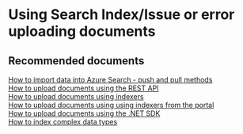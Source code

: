 <properties
	pageTitle="Using Search Index/Issue or error uploading documents"
	description="Using Search Index/Issue or error uploading documents"
	service="microsoft.search"
	resource="searchservices"
	authors="bernitorres"
	selfHelpType="generic"
	supportTopicIds="32335648"
	resourceTags=""
	productPesIds=""
	cloudEnvironments="public"
/>

# Using Search Index/Issue or error uploading documents
 
## **Recommended documents**
[How to import data into Azure Search - push and pull methods](https://azure.microsoft.com/documentation/articles/search-what-is-data-import/) <br>
[How to upload documents using the REST API](https://msdn.microsoft.com/library/azure/dn798930.aspx) <br>
[How to upload documents using indexers](https://msdn.microsoft.com/library/azure/dn946891.aspx) <br>
[How to upload documents using using indexers from the portal](https://azure.microsoft.com/documentation/articles/search-import-data-portal/) <br>
[How to upload documents using the .NET SDK](https://azure.microsoft.com/documentation/articles/search-howto-dotnet-sdk/#core-scenarios) <br>
[How to index complex data types](https://azure.microsoft.com/documentation/articles/search-howto-complex-data-types/)
